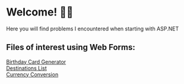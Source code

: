 # Welcome! 👋🏻

Here you will find problems I encountered when starting with ASP.NET</br>

## Files of interest using Web Forms:
[Birthday Card Generator](https://github.com/Iva-Cvetkovska/asp.net_mini_projects/blob/main/ExerciseBundle/BirthdayCard.aspx)<br />
[Destinations List](https://github.com/Iva-Cvetkovska/asp.net_mini_projects/blob/main/ExerciseBundle/DestinationsList.aspx)<br />
[Currency Conversion](https://github.com/Iva-Cvetkovska/asp.net_mini_projects/blob/main/ExerciseBundle/Currency.aspx)
